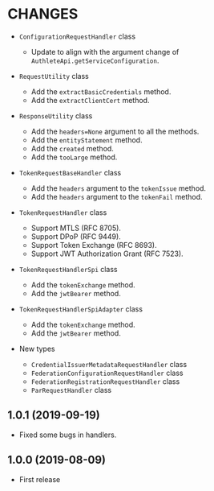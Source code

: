 CHANGES
=======

- `ConfigurationRequestHandler` class
  - Update to align with the argument change of `AuthleteApi.getServiceConfiguration`.

- `RequestUtility` class
  - Add the `extractBasicCredentials` method.
  - Add the `extractClientCert` method.

- `ResponseUtility` class
  - Add the `headers=None` argument to all the methods.
  - Add the `entityStatement` method.
  - Add the `created` method.
  - Add the `tooLarge` method.

- `TokenRequestBaseHandler` class
  - Add the `headers` argument to the `tokenIssue` method.
  - Add the `headers` argument to the `tokenFail` method.

- `TokenRequestHandler` class
  - Support MTLS (RFC 8705).
  - Support DPoP (RFC 9449).
  - Support Token Exchange (RFC 8693).
  - Support JWT Authorization Grant (RFC 7523).

- `TokenRequestHandlerSpi` class
  - Add the `tokenExchange` method.
  - Add the `jwtBearer` method.

- `TokenRequestHandlerSpiAdapter` class
  - Add the `tokenExchange` method.
  - Add the `jwtBearer` method.

- New types
  - `CredentialIssuerMetadataRequestHandler` class
  - `FederationConfigurationRequestHandler` class
  - `FederationRegistrationRequestHandler` class
  - `ParRequestHandler` class

1.0.1 (2019-09-19)
------------------

- Fixed some bugs in handlers.

1.0.0 (2019-08-09)
------------------

- First release
